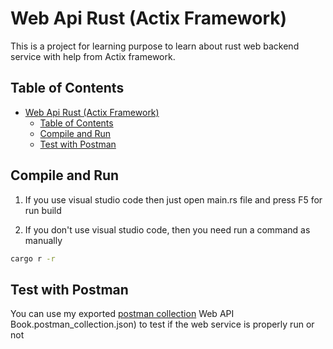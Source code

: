 # Web Api Rust (Actix Framework)

This is a project for learning purpose to learn about rust web backend service with help from Actix framework.

## Table of Contents

- [Web Api Rust (Actix Framework)](#web-api-rust-actix-framework)
  - [Table of Contents](#table-of-contents)
  - [Compile and Run](#compile-and-run)
  - [Test with Postman](#test-with-postman)

## Compile and Run

1. If you use visual studio code then just open main.rs file and press F5 for run build

2. If you don't use visual studio code, then you need run a command as manually

```sh
cargo r -r
```

## Test with Postman

You can use my exported [postman collection](https://raw.githubusercontent.com/bungambohlah/actix_web_book_service/master/postman/Rust%20Web%20API%20Book.postman_collection.json) Web API Book.postman_collection.json) to test if the web service is properly run or not
